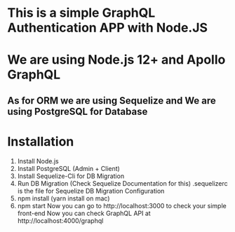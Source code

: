 #  This is a simple GraphQL Authentication APP with Node.JS
#  We are using Node.js 12+ and Apollo GraphQL
## As for ORM we are using Sequelize and We are using PostgreSQL for Database

# Installation
1. Install Node.js
2. Install PostgreSQL (Admin + Client)
3. Install Sequelize-Cli for DB Migration
4. Run DB Migration (Check Sequelize Documentation for this)
   .sequelizerc is the file for Sequelize DB Migration Configuration
5. npm install (yarn install on mac)
6. npm start
Now you can go to http://localhost:3000 to check your simple front-end
Now you can check GraphQL API at http://localhost:4000/graphql

   
